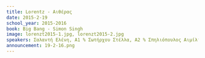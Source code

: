 ```yaml
---
title: Lorentz - Αιθέρας
date: 2015-2-19
school_year: 2015-2016
book: Big Bang - Simon Singh
image: lorenzt2015-1.jpg, lorenzt2015-2.jpg
speakers: Σαλαντή Ελένη, Α1 % Σωτήρχου Στέλλα, Α2 % Σπηλιόπουλος Αιμίλιος, Α1
announcement: 19-2-16.png
---
```

